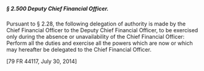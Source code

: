 ##### § 2.500 Deputy Chief Financial Officer. #####

Pursuant to § 2.28, the following delegation of authority is made by the Chief Financial Officer to the Deputy Chief Financial Officer, to be exercised only during the absence or unavailability of the Chief Financial Officer: Perform all the duties and exercise all the powers which are now or which may hereafter be delegated to the Chief Financial Officer.

[79 FR 44117, July 30, 2014]